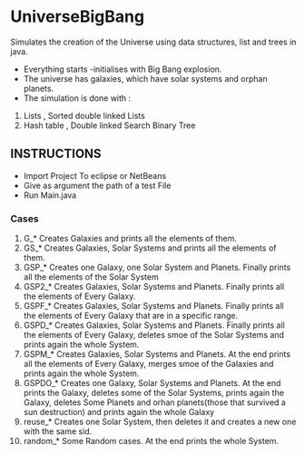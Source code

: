 # UniverseBigBang
Simulates the creation of the Universe using data structures, list
and trees in java.

   * Everything starts -initialises with Big Bang explosion.
   * The universe has galaxies, which have solar systems and orphan planets.
   * The simulation is done with :
    

 1. Lists , Sorted double linked Lists
 2. Hash table , Double linked Search Binary Tree
 
## INSTRUCTIONS
 * Import Project To eclipse or NetBeans
 * Give as argument the path of a test File
 * Run Main.java

### Cases
1. G_*
   Creates Galaxies and prints all the elements of them.
2. GS_*
   Creates Galaxies, Solar Systems and prints all the elements of them.
3. GSP_*
   Creates one Galaxy, one Solar System and Planets. Finally prints all the elements of the Solar System
4. GSP2_*
   Creates Galaxies, Solar Systems and Planets. Finally prints all the elements of Every Galaxy.
5. GSPF_*
   Creates Galaxies, Solar Systems and Planets. Finally prints all the elements of Every Galaxy that are in a specific range.
6. GSPD_*
   Creates Galaxies, Solar Systems and Planets. Finally prints all the elements of Every Galaxy, deletes smoe of the Solar          Systems and prints again the whole System.
7. GSPM_*
   Creates Galaxies, Solar Systems and Planets. At the end prints all the elements of Every Galaxy, merges smoe of the Galaxies             and prints again the whole System.
8. GSPDO_*
   Creates one Galaxy, Solar Systems and Planets. At the end prints the Galaxy, deletes some of the Solar Systems, prints again the Galaxy, deletes Some Planets and orhan planets(those that survived a sun destruction) and prints again the whole Galaxy
9. reuse_*
   Creates one Solar System, then deletes it and creates a new one with the same sid.
10. random_*
    Some Random cases. At the end prints the whole System.

